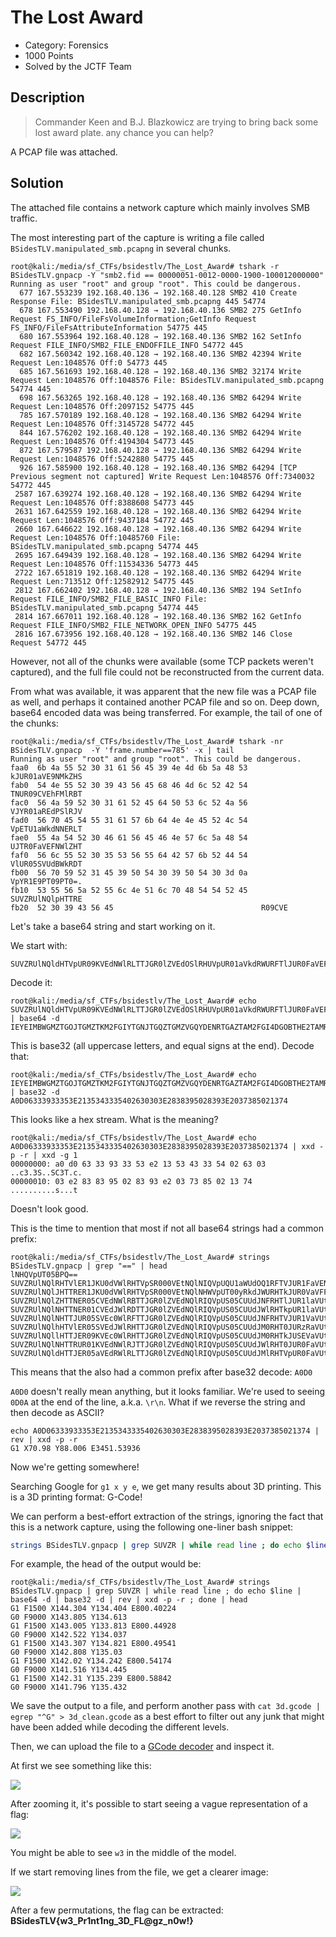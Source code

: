# The Lost Award
* Category: Forensics
* 1000 Points
* Solved by the JCTF Team

## Description
> Commander Keen and B.J. Blazkowicz are trying to bring back some lost award plate. any chance you can help?

A PCAP file was attached.

## Solution

The attached file contains a network capture which mainly involves SMB traffic.

The most interesting part of the capture is writing a file called `BSidesTLV.manipulated_smb.pcapng` in several chunks.
```
root@kali:/media/sf_CTFs/bsidestlv/The_Lost_Award# tshark -r BSidesTLV.gnpacp -Y "smb2.fid == 00000051-0012-0000-1900-100012000000"
Running as user "root" and group "root". This could be dangerous.
  677 167.553239 192.168.40.136 → 192.168.40.128 SMB2 410 Create Response File: BSidesTLV.manipulated_smb.pcapng 445 54774
  678 167.553490 192.168.40.128 → 192.168.40.136 SMB2 275 GetInfo Request FS_INFO/FileFsVolumeInformation;GetInfo Request FS_INFO/FileFsAttributeInformation 54775 445
  680 167.553964 192.168.40.128 → 192.168.40.136 SMB2 162 SetInfo Request FILE_INFO/SMB2_FILE_ENDOFFILE_INFO 54772 445
  682 167.560342 192.168.40.128 → 192.168.40.136 SMB2 42394 Write Request Len:1048576 Off:0 54773 445
  685 167.561693 192.168.40.128 → 192.168.40.136 SMB2 32174 Write Request Len:1048576 Off:1048576 File: BSidesTLV.manipulated_smb.pcapng 54774 445
  698 167.563265 192.168.40.128 → 192.168.40.136 SMB2 64294 Write Request Len:1048576 Off:2097152 54775 445
  785 167.570189 192.168.40.128 → 192.168.40.136 SMB2 64294 Write Request Len:1048576 Off:3145728 54772 445
  844 167.576202 192.168.40.128 → 192.168.40.136 SMB2 64294 Write Request Len:1048576 Off:4194304 54773 445
  872 167.579587 192.168.40.128 → 192.168.40.136 SMB2 64294 Write Request Len:1048576 Off:5242880 54775 445
  926 167.585900 192.168.40.128 → 192.168.40.136 SMB2 64294 [TCP Previous segment not captured] Write Request Len:1048576 Off:7340032 54772 445
 2587 167.639274 192.168.40.128 → 192.168.40.136 SMB2 64294 Write Request Len:1048576 Off:8388608 54773 445
 2631 167.642559 192.168.40.128 → 192.168.40.136 SMB2 64294 Write Request Len:1048576 Off:9437184 54772 445
 2660 167.646622 192.168.40.128 → 192.168.40.136 SMB2 64294 Write Request Len:1048576 Off:10485760 File: BSidesTLV.manipulated_smb.pcapng 54774 445
 2695 167.649439 192.168.40.128 → 192.168.40.136 SMB2 64294 Write Request Len:1048576 Off:11534336 54773 445
 2722 167.651819 192.168.40.128 → 192.168.40.136 SMB2 64294 Write Request Len:713512 Off:12582912 54775 445
 2812 167.662402 192.168.40.128 → 192.168.40.136 SMB2 194 SetInfo Request FILE_INFO/SMB2_FILE_BASIC_INFO File: BSidesTLV.manipulated_smb.pcapng 54774 445
 2814 167.667011 192.168.40.128 → 192.168.40.136 SMB2 162 GetInfo Request FILE_INFO/SMB2_FILE_NETWORK_OPEN_INFO 54775 445
 2816 167.673956 192.168.40.128 → 192.168.40.136 SMB2 146 Close Request 54772 445
```

However, not all of the chunks were available (some TCP packets weren't captured), and the full file could not be reconstructed from the current data.

From what was available, it was apparent that the new file was a PCAP file as well, and perhaps it contained another PCAP file and so on. 
Deep down, base64 encoded data was being transferred. For example, the tail of one of the chunks:
```console
root@kali:/media/sf_CTFs/bsidestlv/The_Lost_Award# tshark -nr  BSidesTLV.gnpacp  -Y 'frame.number==785' -x | tail
Running as user "root" and group "root". This could be dangerous.
faa0  6b 4a 55 52 30 31 61 56 45 39 4e 4d 6b 5a 48 53   kJUR01aVE9NMkZHS
fab0  54 4e 55 52 30 39 43 56 45 68 46 4d 6c 52 42 54   TNUR09CVEhFMlRBT
fac0  56 4a 59 52 30 31 61 52 45 64 50 53 6c 52 4a 56   VJYR01aREdPSlRJV
fad0  56 70 45 54 55 31 61 57 6b 64 4e 4e 45 52 4c 54   VpETU1aWkdNNERLT
fae0  55 4a 54 52 30 46 61 56 45 46 4e 57 6c 5a 48 54   UJTR0FaVEFNWlZHT
faf0  56 6c 55 52 30 35 53 56 55 64 42 57 6b 52 44 54   VlUR05SVUdBWkRDT
fb00  56 70 59 52 31 45 39 50 54 30 39 50 54 30 3d 0a   VpYR1E9PT09PT0=.
fb10  53 55 56 5a 52 55 6c 4e 51 6c 70 48 54 54 52 45   SUVZRUlNQlpHTTRE
fb20  52 30 39 43 56 45                                 R09CVE
```

Let's take a base64 string and start working on it.

We start with:
```
SUVZRUlNQldHTVpUR09KVEdNWlRLTTJGR0lZVEdOSlRHUVpUR01aVkdRWURFTlJUR0FaVEFNMkZHSTRER09CVEhFMlRBTVJZR000VEdSSlNHQVpUT01aWUdVWURFTUpURzQyQT09PT0=
```

Decode it:
```console
root@kali:/media/sf_CTFs/bsidestlv/The_Lost_Award# echo SUVZRUlNQldHTVpUR09KVEdNWlRLTTJGR0lZVEdOSlRHUVpUR01aVkdRWURFTlJUR0FaVEFNMkZHSTRER09CVEhFMlRBTVJZR000VEdSSlNHQVpUT01aWUdVWURFTUpURzQyQT09PT0= | base64 -d
IEYEIMBWGMZTGOJTGMZTKM2FGIYTGNJTGQZTGMZVGQYDENRTGAZTAM2FGI4DGOBTHE2TAMRYGM4TGRJSGAZTOMZYGUYDEMJTG42A====
```

This is base32 (all uppercase letters, and equal signs at the end).
Decode that:
```console
root@kali:/media/sf_CTFs/bsidestlv/The_Lost_Award# echo IEYEIMBWGMZTGOJTGMZTKM2FGIYTGNJTGQZTGMZVGQYDENRTGAZTAM2FGI4DGOBTHE2TAMRYGM4TGRJSGAZTOMZYGUYDEMJTG42A==== | base32 -d
A0D06333933353E2135343335402630303E2838395028393E2037385021374
```

This looks like a hex stream. What is the meaning?
```console
root@kali:/media/sf_CTFs/bsidestlv/The_Lost_Award# echo A0D06333933353E2135343335402630303E2838395028393E2037385021374 | xxd -p -r | xxd -g 1
00000000: a0 d0 63 33 93 33 53 e2 13 53 43 33 54 02 63 03  ..c3.3S..SC3T.c.
00000010: 03 e2 83 83 95 02 83 93 e2 03 73 85 02 13 74     ..........s...t
```

Doesn't look good. 

This is the time to mention that most if not all base64 strings had a common prefix:
```
root@kali:/media/sf_CTFs/bsidestlv/The_Lost_Award# strings BSidesTLV.gnpacp | grep "==" | head
lNHQVpUT05BPQ==
SUVZRUlNQlRHTVlER1JKU0dVWlRHTVpSR000VEtNQlNIQVpUQU1aWUdOQ1RFTVJUR1FaVENNWllHVVlERU1CVEdBWlRBTVpaR00zRElNQlNHQVpUT05BPQ==
SUVZRUlNQlJHTTRER1JKU0dVWlRHTVpSR000VEtNQlNHWVpUT00yRkdJWURHTkJUR0VaVFFOSlFHSVlER01CVEdBWlRTTVpXR1FZREVNQlRHNDJBPT09PQ==
SUVZRUlNQlZHTTNER05CVEdNWlRBTTJGR0lZVEdNQlRIQVpUS05CUUdJNFRHTlJUR1laVUtNUlJHTVpUR01KVEhFMlRBTVJWR000REdPQlRJVVpETU1aVUdNWVRHT0JWR0FaRENNWlhHUT09PT09PQ==
SUVZRUlNQlNHTTNER01CVEdJWlRDTTJGR0lZVEdNQlRIQVpUS05CUUdJWlRHTkpUR1laVUtNUlFHTVpUR01KVEhFMlRBTVJXR000REdOUlRJVVpEUU1aVUdNWVRHT0JWR0FaRENNWlhHUT09PT09PQ==
SUVZRUlNQlNHTTJUR05SVEc0WlRFTTJGR0lZVEdNQlRIQVpUS05CUUdJNFRHTVJUR1VaVUtNUllHTVpER01KVEhFMlRBTVJWR00zVEdOWlRJVVpEQ01aVkdNWVRHT0JWR0FaRENNWlhHUT09PT09PQ==
SUVZRUlNQlhHTVlER05SVEdJWlRHTTJGR0lZVEdNQlRIQVpUS05CUUdJM0RHT0JURzRaVUtNUlhHTVpER01KVEhFMlRBTVJYR01ZREdOWlRJVVpERU1aVkdNWVRHT0JWR0FaRENNWlhHUT09PT09PQ==
SUVZRUlNQllHTTJER09KVEc0WlRHTTJGR0lZVEdNQlRIQVpUS05CUUdJM0RHTkJUSEVaVUtNUldHTVpER01KVEhFMlRBTVJaR00zVEdOUlRJVVpER01aVkdNWVRHT0JWR0FaRENNWlhHUT09PT09PQ==
SUVZRUlNQlNHTTRUR01KVEdNWlRJTTJGR0lZVEdNQlRIQVpUS05CUUdJWlRHT0JUR0FaVUtNUldHTVpER01KVEhFMlRBTVJaR000VEdOSlRJVVpESU1aVkdNWVRHT0JWR0FaRENNWlhHUT09PT09PQ==
SUVZRUlNQldHTTJER05aVEdRWlRLTTJGR0lZVEdNQlRIQVpUS05CUUdJMlRHTVpUR0FaVUtNUlVHTVpER01KVEhFMlRBTVJXR00zVEdOQlRJVVpETU1aVkdNWVRHT0JWR0FaRENNWlhHUT09PT09PQ==
```

This means that the also had a common prefix after base32 decode: `A0D0`

`A0D0` doesn't really mean anything, but it looks familiar. We're used to seeing `0D0A` at the end of the line, a.k.a. `\r\n`. What if we reverse the string and then decode as ASCII?

```console
echo A0D06333933353E2135343335402630303E2838395028393E2037385021374 | rev | xxd -p -r
G1 X70.98 Y88.006 E3451.53936
```

Now we're getting somewhere!

Searching Google for `g1 x y e`, we get many results about 3D printing. This is a 3D printing format: G-Code!

We can perform a best-effort extraction of the strings, ignoring the fact that this is a network capture, using the following one-liner bash snippet:
```bash
strings BSidesTLV.gnpacp | grep SUVZR | while read line ; do echo $line | base64 -d | base32 -d | rev | xxd -p -r ; done
```

For example, the head of the output would be:
```console
root@kali:/media/sf_CTFs/bsidestlv/The_Lost_Award# strings BSidesTLV.gnpacp | grep SUVZR | while read line ; do echo $line | base64 -d | base32 -d | rev | xxd -p -r ; done | head
G1 F1500 X144.304 Y134.404 E800.40224
G0 F9000 X143.805 Y134.613
G1 F1500 X143.005 Y133.813 E800.44928
G0 F9000 X142.522 Y134.037
G1 F1500 X143.307 Y134.821 E800.49541
G0 F9000 X142.808 Y135.03
G1 F1500 X142.02 Y134.242 E800.54174
G0 F9000 X141.516 Y134.445
G1 F1500 X142.31 Y135.239 E800.58842
G0 F9000 X141.796 Y135.432
```

We save the output to a file, and perform another pass with `cat 3d.gcode | egrep "^G" > 3d_clean.gcode` as a best effort to filter out any junk that might have been added while decoding the different levels.

Then, we can upload the file to a [GCode decoder](http://gcode.ws/) and inspect it.

At first we see something like this:

![](images/3d_1.png)

After zooming it, it's possible to start seeing a vague representation of a flag:

![](images/3d_2.png)

You might be able to see `w3` in the middle of the model.

If we start removing lines from the file, we get a clearer image:

![](images/3d_3.png)

After a few permutations, the flag can be extracted: **BSidesTLV{w3_Pr1nt1ng_3D_FL@gz_n0w!}**